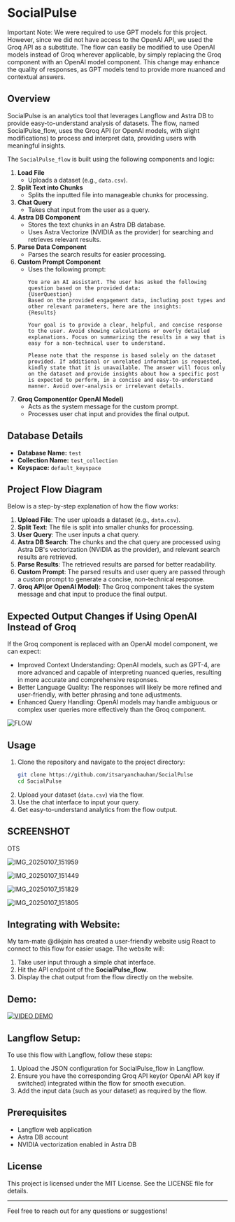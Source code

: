 # SocialPulse

Important Note: We were required to use GPT models for this project. However, since we did not have access to the OpenAI API, we used the Groq API as a substitute. The flow can easily be modified to use OpenAI models instead of Groq wherever applicable, by simply replacing the Groq component with an OpenAI model component. This change may enhance the quality of responses, as GPT models tend to provide more nuanced and contextual answers.

## Overview
SocialPulse is an analytics tool that leverages Langflow and Astra DB to provide easy-to-understand analysis of datasets. The flow, named SocialPulse_flow, uses the Groq API (or OpenAI models, with slight modifications) to process and interpret data, providing users with meaningful insights.

The `SocialPulse_flow` is built using the following components and logic:

1. **Load File**
   - Uploads a dataset (e.g., `data.csv`).
2. **Split Text into Chunks**
   - Splits the inputted file into manageable chunks for processing.
3. **Chat Query**
   - Takes chat input from the user as a query.
4. **Astra DB Component**
   - Stores the text chunks in an Astra DB database.
   - Uses Astra Vectorize (NVIDIA as the provider) for searching and retrieves relevant results.
5. **Parse Data Component**
   - Parses the search results for easier processing.
6. **Custom Prompt Component**
   - Uses the following prompt:
     ```
     You are an AI assistant. The user has asked the following question based on the provided data: 
     {UserQuestion}  
     Based on the provided engagement data, including post types and other relevant parameters, here are the insights: 
     {Results}

     Your goal is to provide a clear, helpful, and concise response to the user. Avoid showing calculations or overly detailed explanations. Focus on summarizing the results in a way that is easy for a non-technical user to understand.

     Please note that the response is based solely on the dataset provided. If additional or unrelated information is requested, kindly state that it is unavailable. The answer will focus only on the dataset and provide insights about how a specific post is expected to perform, in a concise and easy-to-understand manner. Avoid over-analysis or irrelevant details.
     ```
7. **Groq Component(or OpenAI Model)**
   - Acts as the system message for the custom prompt.
   - Processes user chat input and provides the final output.

## Database Details
- **Database Name:** `test`
- **Collection Name:** `test_collection`
- **Keyspace:** `default_keyspace`

## Project Flow Diagram
Below is a step-by-step explanation of how the flow works:

1. **Upload File**: The user uploads a dataset (e.g., `data.csv`).
2. **Split Text**: The file is split into smaller chunks for processing.
3. **User Query**: The user inputs a chat query.
4. **Astra DB Search**: The chunks and the chat query are processed using Astra DB's vectorization (NVIDIA as the provider), and relevant search results are retrieved.
5. **Parse Results**: The retrieved results are parsed for better readability.
6. **Custom Prompt**: The parsed results and user query are passed through a custom prompt to generate a concise, non-technical response.
7. **Groq API(or OpenAI Model)**: The Groq component takes the system message and chat input to produce the final output.


## Expected Output Changes if Using OpenAI Instead of Groq
If the Groq component is replaced with an OpenAI model component, we can expect:

- Improved Context Understanding: OpenAI models, such as GPT-4, are more advanced and capable of interpreting nuanced queries, resulting in more accurate and comprehensive responses.
- Better Language Quality: The responses will likely be more refined and user-friendly, with better phrasing and tone adjustments.
- Enhanced Query Handling: OpenAI models may handle ambiguous or complex user queries more effectively than the Groq component.

![FLOW](ASSETS/FLOW/flow.png)

## Usage
1. Clone the repository and navigate to the project directory:
   ```bash
   git clone https://github.com/itsaryanchauhan/SocialPulse
   cd SocialPulse
   ```
2. Upload your dataset (`data.csv`) via the flow.
3. Use the chat interface to input your query.
4. Get easy-to-understand analytics from the flow output.

## SCREENSHOT
OTS


![IMG_20250107_151959](https://github.com/user-attachments/assets/d5898b2d-a6b8-4bf9-b72b-69455a952012)

![IMG_20250107_151449](https://github.com/user-attachments/assets/ac1eb312-c84a-4841-82e5-6b42513215b7)

![IMG_20250107_151829](https://github.com/user-attachments/assets/de26a134-6ce6-4ebd-9833-b9f3f62e7cd7)

![IMG_20250107_151805](https://github.com/user-attachments/assets/c6d83b3a-55c1-496f-83cc-4704ae9870f8)


## Integrating with Website:
My tam-mate @dikjain has created a user-friendly website usig React to connect to this flow for easier usage. The website will:

1. Take user input through a simple chat interface.
2. Hit the API endpoint of the **SocialPulse_flow**.
3. Display the chat output from the flow directly on the website.

## Demo:
[![VIDEO DEMO](https://img.youtube.com/vi/35x57256OoM/0.jpg)](https://www.youtube.com/watch?v=35x57256OoM)

## Langflow Setup:
To use this flow with Langflow, follow these steps:

1. Upload the JSON configuration for SocialPulse_flow in Langflow.
2. Ensure you have the corresponding Groq API key(or OpenAI API key if switched) integrated within the flow for smooth execution.
3. Add the input data (such as your dataset) as required by the flow.

## Prerequisites
- Langflow web application
- Astra DB account
- NVIDIA vectorization enabled in Astra DB

## License
This project is licensed under the MIT License. See the LICENSE file for details.

---

Feel free to reach out for any questions or suggestions!



